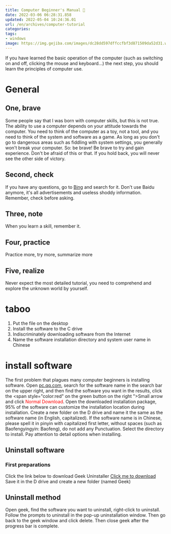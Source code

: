 ```yaml
---
title: Computer Beginner's Manual 📔
date: 2022-03-06 06:28:31.858
updated: 2022-05-04 10:24:36.01
url: /en/archives/computer-tutorial
categories:
tags:
- windows
image: https://img.gejiba.com/images/dc28dd597dffccfbf3d871509da52d31.webp
---
```


If you have learned the basic operation of the computer (such as switching on and off, clicking the mouse and keyboard...) the next step, you should learn the principles of computer use.
# General
## One, brave
Some people say that I was born with computer skills, but this is not true. The ability to use a computer depends on your attitude towards the computer. You need to think of the computer as a toy, not a tool, and you need to think of the system and software as a game. As long as you don't go to dangerous areas such as fiddling with system settings, you generally won't break your computer. So: be brave! Be brave to try and gain experience. Don't be afraid of this or that. If you hold back, you will never see the other side of victory.
## Second, check
If you have any questions, go to [Bing](https://www.bing.com/) and search for it. Don't use Baidu anymore, it's all advertisements and useless shoddy information. Remember, check before asking.
## Three, note
When you learn a skill, remember it.
## Four, practice
Practice more, try more, summarize more
## Five, realize
Never expect the most detailed tutorial, you need to comprehend and explore the unknown world by yourself.
# taboo
1. Put the file on the desktop
2. Install the software to the C drive
3. Indiscriminately downloading software from the Internet
4. Name the software installation directory and system user name in Chinese
# install software
The first problem that plagues many computer beginners is installing software.
Open [pc.qq.com](pc.qq.com), search for the software name in the search bar on the upper right, and then find the software you want in the results, click the <span style="color:red" on the green button on the right ">Small arrow</span> and click <span style="color:red">Normal Download</span>. Open the downloaded installation package, 95% of the software can customize the installation location during installation. Create a new folder on the D drive and name it the same as the software name (in English, capitalized). If the software name is in Chinese, please spell it in pinyin with capitalized first letter, without spaces (such as Baofengyingyin: Baofeng), do not add any Punctuation. Select the directory to install. Pay attention to detail options when installing.
## Uninstall software
### First preparations
Click the link below to download Geek Uninstaller
[Click me to download](https://disk.stepbystep.cf/d/geek.exe)
Save it in the D drive and create a new folder (named Geek)
## Uninstall method
Open geek, find the software you want to uninstall, right-click to uninstall. Follow the prompts to uninstall in the pop-up uninstallation window. Then go back to the geek window and click delete. Then close geek after the progress bar is complete.